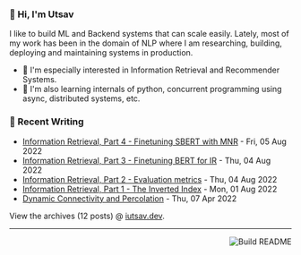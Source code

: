### 👋 Hi, I'm Utsav

I like to build ML and Backend systems that can scale easily. Lately, most of my work has been in the domain of NLP where I am researching, building, deploying and maintaining systems in production.
 - 🔭 I'm especially interested in Information Retrieval and Recommender Systems.
 - 🌱 I'm also learning internals of python, concurrent programming using async, distributed systems, etc.

### 📝 Recent Writing

<!-- writing starts -->
* [Information Retrieval, Part 4 - Finetuning SBERT with MNR](https://iutsav.dev/posts/information_retrieval_4_finetuning_sbert_with_mnr/) - Fri, 05 Aug 2022
* [Information Retrieval, Part 3 - Finetuning BERT for IR](https://iutsav.dev/posts/information_retrieval_3_finetuning_bert_for_ir/) - Thu, 04 Aug 2022
* [Information Retrieval, Part 2 - Evaluation metrics](https://iutsav.dev/posts/information_retrieval_2_evaluation_metrics/) - Thu, 04 Aug 2022
* [Information Retrieval, Part 1 - The Inverted Index](https://iutsav.dev/posts/information_retrieval_1_classic_ir/) - Mon, 01 Aug 2022
* [Dynamic Connectivity and Percolation](https://iutsav.dev/posts/dynamic_connectivity_and_percolation/) - Thu, 07 Apr 2022
<!-- writing ends -->

View the archives (<!-- writing_count starts -->12<!-- writing_count ends --> posts) @ [iutsav.dev](https://iutsav.dev).

---
<a href="https://github.com/kuutsav/kuutsav/actions"><img src="https://github.com/kuutsav/kuutsav/workflows/Build%20README/badge.svg?branch=master" align="right" alt="Build README"></a>
